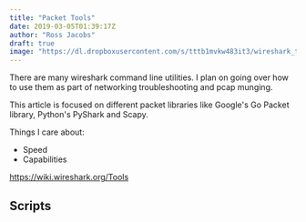 ```yaml
---
title: "Packet Tools"
date: 2019-03-05T01:39:17Z
author: "Ross Jacobs"
draft: true
image: "https://dl.dropboxusercontent.com/s/tttb1mvkw483it3/wireshark_tools.webp"
---
```


There are many wireshark command line utilities. I plan on going over how to use
them as part of networking troubleshooting and pcap munging.

This article is focused on different packet libraries like Google's Go Packet
library, Python's PyShark and Scapy. 

Things I care about:
* Speed
* Capabilities

https://wiki.wireshark.org/Tools

## Scripts 
